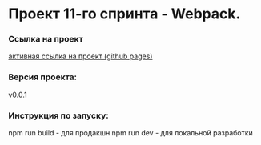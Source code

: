 # Проект 11-го спринта - Webpack.
### Ссылка на проект
[активная ссылка на проект (github pages)](
https://shishovka.github.io/praktikum_sprint_11.github.io/)
### Версия проекта:
v0.0.1
### Инструкция по запуску:
npm run build - для продакшн
npm run dev - для локальной разработки

